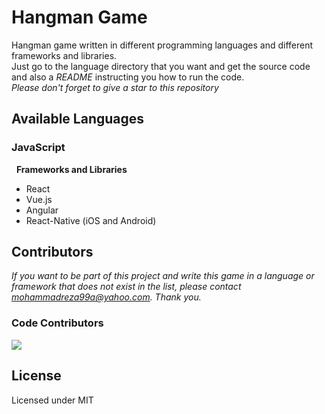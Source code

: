 # Hangman Game

Hangman game written in different programming languages and different frameworks and libraries.  
Just go to the language directory that you want and get the source code and also a _README_ instructing you how to run the code.  
_Please don't forget to give a star to this repository_

## Available Languages

### **JavaScript**

&nbsp; **Frameworks and Libraries**

- React
- Vue.js
- Angular
- React-Native (iOS and Android)

## Contributors

_If you want to be part of this project and write this game in a language or framework that does not exist in the list, please contact mohammadreza99a@yahoo.com. Thank you._

### Code Contributors

<a href="https://github.com/Mohammadreza99A/hangman/graphs/contributors">
  <img src="https://contributors-img.web.app/image?repo=Mohammadreza99A/hangman" />
</a>

## License

Licensed under MIT
